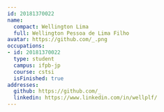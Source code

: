```yaml
---
id: 20181370022
name:
  compact: Wellington Lima
  full: Wellington Pessoa de Lima Filho
avatar: https://github.com/_.png
occupations:
- id: 20181370022
  type: student
  campus: ifpb-jp
  course: cstsi
  isFinished: true
addresses:
  github: https://github.com/_
  linkedin: https://www.linkedin.com/in/wellplf/
---
```

